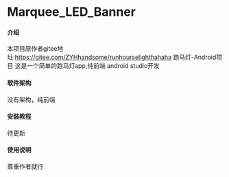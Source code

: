 # Marquee_LED_Banner

#### 介绍
本项目原作者gitee地址:https://gitee.com/ZYHhandsome/runhourselighthahaha
跑马灯-Android项目
这是一个简单的跑马灯app,纯前端 android studio开发

#### 软件架构

没有架构，纯前端

#### 安装教程

待更新

#### 使用说明

尊重作者就行



